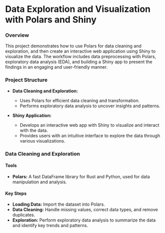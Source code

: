 # Data Exploration and Visualization with Polars and Shiny

### Overview

This project demonstrates how to use Polars for data cleaning and exploration, and then create an interactive web application using Shiny to visualize the data. The workflow includes data preprocessing with Polars, exploratory data analysis (EDA), and building a Shiny app to present the findings in an engaging and user-friendly manner.

### Project Structure

- **Data Cleaning and Exploration:**
  - Uses Polars for efficient data cleaning and transformation.
  - Performs exploratory data analysis to uncover insights and patterns.

- **Shiny Application:**
  - Develops an interactive web app with Shiny to visualize and interact with the data.
  - Provides users with an intuitive interface to explore the data through various visualizations.

### Data Cleaning and Exploration

#### Tools

- **Polars:** A fast DataFrame library for Rust and Python, used for data manipulation and analysis.

#### Key Steps

- **Loading Data:** Import the dataset into Polars.
- **Data Cleaning:** Handle missing values, correct data types, and remove duplicates.
- **Exploration:** Perform exploratory data analysis to summarize the data and identify key trends and patterns.
